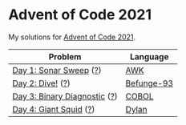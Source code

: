 # Advent of Code 2021

My solutions for [Advent of Code 2021](http://adventofcode.com/2021).

| Problem | Language |
| --- | --- |
| [Day 1: Sonar Sweep](day01) ([?](https://adventofcode.com/2021/day/1)) | [AWK](https://en.wikipedia.org/wiki/AWK) |
| [Day 2: Dive!](day02) ([?](https://adventofcode.com/2021/day/2)) | [Befunge-93](https://esolangs.org/wiki/Befunge) |
| [Day 3: Binary Diagnostic](day03) ([?](https://adventofcode.com/2021/day/3)) | [COBOL](https://en.wikipedia.org/wiki/COBOL) |
| [Day 4: Giant Squid](day04) ([?](https://adventofcode.com/2021/day/4)) | [Dylan](https://en.wikipedia.org/wiki/Dylan_(programming_language)) |
